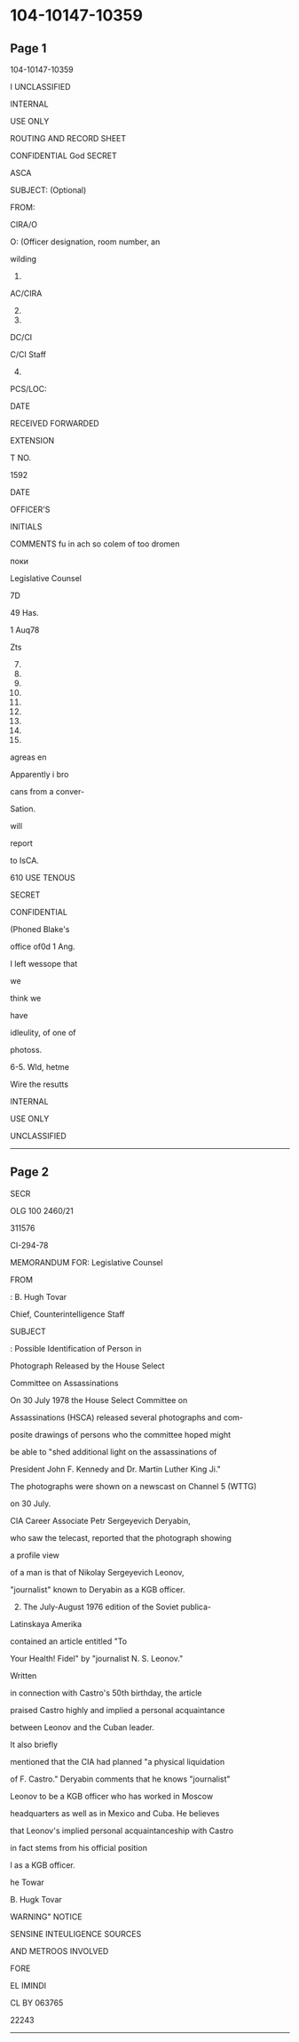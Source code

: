 # 104-10147-10359

## Page 1

104-10147-10359

I UNCLASSIFIED

INTERNAL

USE ONLY

ROUTING AND RECORD SHEET

CONFIDENTIAL God SECRET

ASCA

SUBJECT: (Optional)

FROM:

CIRA/O

O: (Officer designation, room number, an

wilding

1.

AC/CIRA

2.

3.

DC/CI

C/CI Staff

4.

PCS/LOC:

DATE

RECEIVED FORWARDED

EXTENSION

T NO.

1592

DATE

OFFICER'S

INITIALS

COMMENTS fu in ach so colem of too dromen

поки

Legislative Counsel

7D

49 Has.

1 Auq78

Zts

7.

8.

9.

10.

11.

12.

13.

14.

15.

agreas en

Apparently i bro

cans from a conver-

Sation.

will

report

to IsCA.

610 USE TENOUS

SECRET

CONFIDENTIAL

(Phoned Blake's

office of0d 1 Ang.

I left wessope that

we

think we

have

idleulity, of one of

photoss.

6-5. Wld, hetme

Wire the resutts

INTERNAL

USE ONLY

UNCLASSIFIED

---

## Page 2

SECR

OLG 100 2460/21

311576

CI-294-78

MEMORANDUM FOR: Legislative Counsel

FROM

: B. Hugh Tovar

Chief, Counterintelligence Staff

SUBJECT

: Possible Identification of Person in

Photograph Released by the House Select

Committee on Assassinations

On 30 July 1978 the House Select Committee on

Assassinations (HSCA) released several photographs and com-

posite drawings of persons who the committee hoped might

be able to "shed additional light on the assassinations of

President John F. Kennedy and Dr. Martin Luther King Ji."

The photographs were shown on a newscast on Channel 5 (WTTG)

on 30 July.

CIA Career Associate Petr Sergeyevich Deryabin,

who saw the telecast, reported that the photograph showing

a profile view

of a man is that of Nikolay Sergeyevich Leonov,

"journalist" known to Deryabin as a KGB officer.

2. The July-August 1976 edition of the Soviet publica-

Latinskaya Amerika

contained an article entitled "To

Your Health! Fidel" by "journalist N. S. Leonov."

Written

in connection with Castro's 50th birthday, the article

praised Castro highly and implied a personal acquaintance

between Leonov and the Cuban leader.

It also briefly

mentioned that the CIA had planned "a physical liquidation

of F. Castro." Deryabin comments that he knows "journalist"

Leonov to be a KGB officer who has worked in Moscow

headquarters as well as in Mexico and Cuba. He believes

that Leonov's implied personal acquaintanceship with Castro

in fact stems from his official position

l as a KGB officer.

he Towar

B. Hugk Tovar

WARNING" NOTICE

SENSINE INTEULIGENCE SOURCES

AND METROOS INVOLVED

FORE

EL IMINDI

CL BY 063765

22243

---

